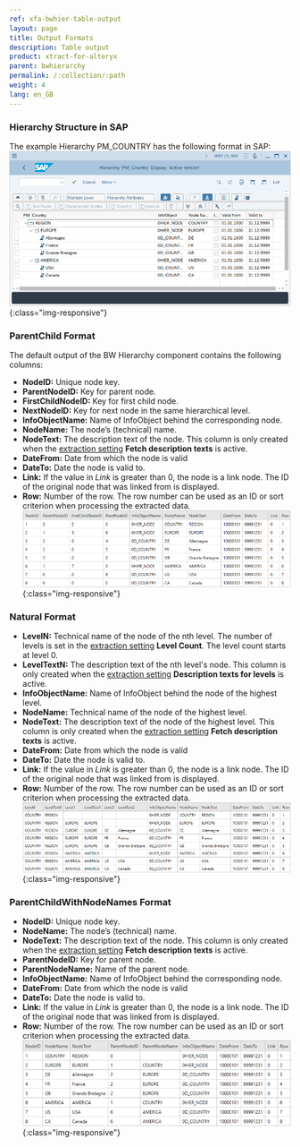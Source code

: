 ```yaml
---
ref: xfa-bwhier-table-output
layout: page
title: Output Formats
description: Table output
product: xtract-for-alteryx
parent: bwhierarchy
permalink: /:collection/:path
weight: 4
lang: en_GB
---
```



### Hierarchy Structure in SAP
The example Hierarchy PM_COUNTRY has the following format in SAP:<br>
![Hierarchy-Table-SAP](/img/content/Hierarchy-Table-Output.png){:class="img-responsive"}

### ParentChild Format

The default output of the BW Hierarchy component contains the following columns:

- **NodeID:**
Unique node key.
- **ParentNodeID:**
Key for parent node.
- **FirstChildNodeID:**
Key for first child node.
- **NextNodeID:**
Key for next node in the same hierarchical level.
- **InfoObjectName:**
Name of InfoObject behind the corresponding node.
- **NodeName:**
The node’s (technical) name.
- **NodeText:** 
The description text of the node. This column is only created when the [extraction setting](./hierarchies-extraction-settings) **Fetch description texts** is active.
- **DateFrom:** 
Date from which the node is valid
- **DateTo:**
Date the node is valid to.
- **Link:** 
If the value in *Link* is greater than 0, the node is a link node. The ID of the original node that was linked from is displayed. 
- **Row:**
Number of the row. The row number can be used as an ID or sort criterion when processing the extracted data.<br>
![Hierarchy-Table-Output](/img/content/Hierarchy-Table-Output-Result.png){:class="img-responsive"}

### Natural Format

- **LevelN:**
Technical name of the node of the nth level. The number of levels is set in the [extraction setting](./hierarchies-extraction-settings) **Level Count**. The level count starts at level 0. 
- **LevelTextN:**
The description text of the nth level's node. This column is only created when the [extraction setting](./hierarchies-extraction-settings) **Description texts for levels** is active.
- **InfoObjectName:**
Name of InfoObject behind the node of the highest level.
- **NodeName:**
Technical name of the node of the highest level.
- **NodeText:** 
The description text of the node of the highest level. This column is only created when the [extraction setting](./hierarchies-extraction-settings) **Fetch description texts** is active.
- **DateFrom:** 
Date from which the node is valid
- **DateTo:**
Date the node is valid to.
- **Link:** 
If the value in *Link* is greater than 0, the node is a link node. The ID of the original node that was linked from is displayed. 
- **Row:**
Number of the row. The row number can be used as an ID or sort criterion when processing the extracted data.<br>
![Hierarchy-Table-Output](/img/content/Hierarchy-description-texts.png){:class="img-responsive"}

### ParentChildWithNodeNames Format

- **NodeID:**
Unique node key.
- **NodeName:**
The node’s (technical) name.
- **NodeText:** 
The description text of the node. This column is only created when the [extraction setting](./hierarchies-extraction-settings) **Fetch description texts** is active.
- **ParentNodeID:**
Key for parent node.
- **ParentNodeName:**
Name of the parent node.
- **InfoObjectName:**
Name of InfoObject behind the corresponding node.
- **DateFrom:** 
Date from which the node is valid
- **DateTo:**
Date the node is valid to.
- **Link:** 
If the value in *Link* is greater than 0, the node is a link node. The ID of the original node that was linked from is displayed. 
- **Row:**
Number of the row. The row number can be used as an ID or sort criterion when processing the extracted data.<br>
![Hierarchy-Table-Output](/img/content/extractors.bwhier/Hierarchy-ParentChildWithNodes.png){:class="img-responsive"}

